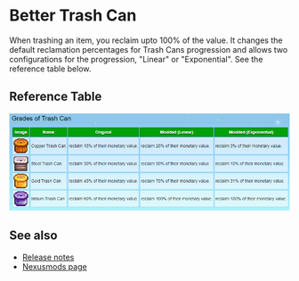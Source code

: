 # Better Trash Can

When trashing an item, you reclaim upto 100% of the value. It changes the default reclamation percentages for Trash Cans progression and allows two configurations for the progression, "Linear" or "Exponential". See the reference table below.

## Reference Table

![](images/price-table.png)

## See also

- [Release notes](release-notes.md)
- [Nexusmods page](https://www.nexusmods.com/stardewvalley/mods/11814)
